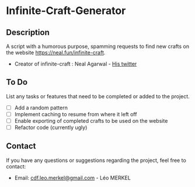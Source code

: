 # Infinite-Craft-Generator

## Description

A script with a humorous purpose, spamming requests to find new crafts on the website https://neal.fun/infinite-craft. 
- Creator of infinite-craft : Neal Agarwal - [His twitter](https://twitter.com/nealagarwal)
## To Do

List any tasks or features that need to be completed or added to the project.

- [ ] Add a random pattern
- [ ] Implement caching to resume from where it left off
- [ ] Enable exporting of completed crafts to be used on the website
- [ ] Refactor code (currently ugly)

## Contact

If you have any questions or suggestions regarding the project, feel free to contact:

- Email: cdf.leo.merkel@gmail.com - Léo MERKEL
